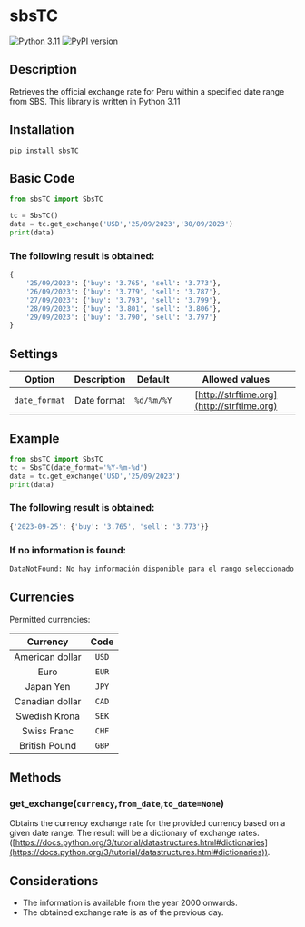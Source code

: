 # sbsTC
[![Python 3.11](https://img.shields.io/badge/python-3.11.5-blue.svg)](https://www.python.org/downloads/release/python-3115/)
[![PyPI version](https://badge.fury.io/py/sbsTC.svg)](https://pypi.org/project/sbsTC/)

## Description
Retrieves the official exchange rate for Peru within a specified date range from SBS. This library is written in Python 3.11

## Installation
```
pip install sbsTC
```

## Basic Code
```python
from sbsTC import SbsTC

tc = SbsTC()
data = tc.get_exchange('USD','25/09/2023','30/09/2023')
print(data)
```

### The following result is obtained:
```python
{
    '25/09/2023': {'buy': '3.765', 'sell': '3.773'},
    '26/09/2023': {'buy': '3.779', 'sell': '3.787'},
    '27/09/2023': {'buy': '3.793', 'sell': '3.799'},
    '28/09/2023': {'buy': '3.801', 'sell': '3.806'},
    '29/09/2023': {'buy': '3.790', 'sell': '3.797'}
}
```

## Settings
| Option        | Description      | Default        | Allowed values                             |
|:-------------:|:----------------:|:--------------:|:------------------------------------------:|
| `date_format` | Date format      | `%d/%m/%Y`     | [http://strftime.org](http://strftime.org) |

## Example
```python
from sbsTC import SbsTC
tc = SbsTC(date_format='%Y-%m-%d')
data = tc.get_exchange('USD','25/09/2023')
print(data)
```
### The following result is obtained:
```python
{'2023-09-25': {'buy': '3.765', 'sell': '3.773'}}
```

### If no information is found:
```python
DataNotFound: No hay información disponible para el rango seleccionado
```


## Currencies
Permitted currencies:

| Currency         | Code   |
|:----------------:|:------:|
| American dollar  | `USD`  |
| Euro             | `EUR`  |
| Japan Yen        | `JPY`  |
| Canadian dollar  | `CAD`  |
| Swedish Krona    | `SEK`  |
| Swiss Franc      | `CHF`  |
| British Pound    | `GBP`  |

## Methods

### get_exchange(`currency`,`from_date`,`to_date=None`)
Obtains the currency exchange rate for the provided currency based on a given date range. The result will be a dictionary of exchange rates. ([https://docs.python.org/3/tutorial/datastructures.html#dictionaries](https://docs.python.org/3/tutorial/datastructures.html#dictionaries)).

## Considerations
* The information is available from the year 2000 onwards.
* The obtained exchange rate is as of the previous day.